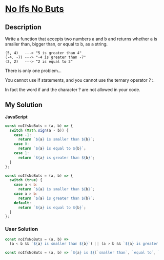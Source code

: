 # [No Ifs No Buts](https://www.codewars.com/kata/592915cc1fad49252f000006)

## Description

Write a function that accepts two numbers a and b and returns whether a is smaller than, bigger than, or equal to b, as a string.

```
(5, 4)   ---> "5 is greater than 4"
(-4, -7) ---> "-4 is greater than -7"
(2, 2)   ---> "2 is equal to 2"
```

There is only one problem...

You cannot use if statements, and you cannot use the ternary operator ? :.

In fact the word if and the character ? are not allowed in your code.

## My Solution

**JavaScript**

```js
const noIfsNoButs = (a, b) => {
  switch (Math.sign(a - b)) {
    case -1:
      return `${a} is smaller than ${b}`;
    case 0:
      return `${a} is equal to ${b}`;
    case 1:
      return `${a} is greater than ${b}`;
  }
};
```

```js
const noIfsNoButs = (a, b) => {
  switch (true) {
    case a < b:
      return `${a} is smaller than ${b}`;
    case a > b:
      return `${a} is greater than ${b}`;
    default:
      return `${a} is equal to ${b}`;
  }
};
```

### User Solution

```js
const noIfsNoButs = (a, b) =>
  (a < b && `${a} is smaller than ${b}`) || (a > b && `${a} is greater than ${b}`) || `${a} is equal to ${b}`;
```

```js
const noIfsNoButs = (a, b) => `${a} is ${[`smaller than`, `equal to`, `greater than`][Math.sign(a - b) + 1]} ${b}`;
```
